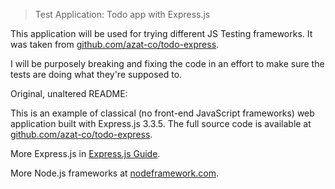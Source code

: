 > Test Application: Todo app with Express.js

This application will be used for trying different JS Testing frameworks. It was taken from [github.com/azat-co/todo-express](http://github.com/azat-co/todo-express).

I will be purposely breaking and fixing the code in an effort to make sure the tests are doing what they're supposed to.

Original, unaltered README:

This is an example of classical (no front-end JavaScript frameworks) web application built with Express.js 3.3.5.
The full source code is available at [github.com/azat-co/todo-express](http://github.com/azat-co/todo-express).

More Express.js in [Express.js Guide](http://expressjsguide.com).

More Node.js frameworks at [nodeframework.com](http://nodeframework.com).